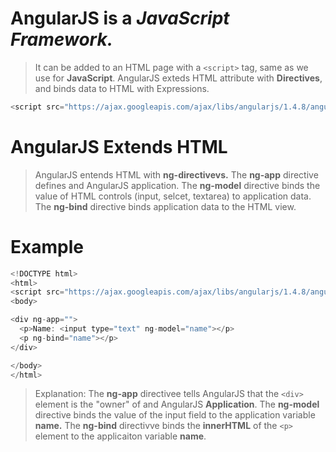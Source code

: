 # AngularJS is a *JavaScript Framework.*
> It can be added to an HTML page with a ```<script>``` tag, same as we use for **JavaScript**.
> AngularJS exteds HTML attribute with **Directives**, and binds data to HTML with Expressions.
```javascript
<script src="https://ajax.googleapis.com/ajax/libs/angularjs/1.4.8/angular.min.js"></script>
```
# AngularJS Extends HTML
> AngularJS entends HTML with **ng-directivevs.**
> The **ng-app** directive defines and AngularJS application.
> The **ng-model** directive binds the value of HTML controls (input, selcet, textarea) to application data.
> The **ng-bind** directive binds application data to the HTML view.

# Example 
```JavaScript
<!DOCTYPE html>
<html>
<script src="https://ajax.googleapis.com/ajax/libs/angularjs/1.4.8/angular.min.js"></script>
<body>

<div ng-app="">
  <p>Name: <input type="text" ng-model="name"></p>
  <p ng-bind="name"></p>
</div>

</body>
</html>
```
> Explanation:
> The **ng-app** directivee tells AngularJS that the ```<div>``` element is the "owner" of and AngularJS **Application**.
> The **ng-model** directive binds the value of the input field to the application variable **name.**
> The **ng-bind** directivve binds the **innerHTML** of the ```<p>``` element to the applicaiton variable **name**.
